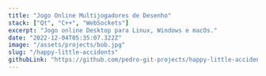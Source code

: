 ```yaml
---
title: "Jogo Online Multijogadores de Desenho"
stack: ["Qt", "C++", "WebSockets"]
excerpt: "Jogo online Desktop para Linux, Windows e macOs."
date: "2022-12-04T05:35:07.322Z"
image: "/assets/projects/bob.jpg"
slug: "/happy-little-accidents"
githubLink: "https://github.com/pedro-git-projects/happy-little-accidents"
---
```

